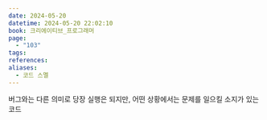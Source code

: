 ```yaml
---
date: 2024-05-20
datetime: 2024-05-20 22:02:10
book: 크리에이티브_프로그래머
page:
  - "103"
tags: 
references: 
aliases:
  - 코드 스멜
---
```

버그와는 다른 의미로
당장 실행은 되지만, 어떤 상황에서는 문제를 일으킬 소지가 있는 코드